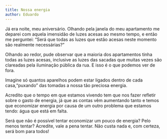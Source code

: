 ```yaml
---
title: Nossa energia
author: Eduardo
---
```


Já era noite, meu aniversário. Olhando pela janela do meu apartamento me deparei com aquela imensidão de luzes acesas ao mesmo tempo, e então me perguntei: “Será que todas as luzes que estão acesas neste momento são realmente necessárias?”

Olhando ao redor, pude observar que a maioria dos apartamentos tinha todas as luzes acesas, inclusive as luzes das sacadas que muitas vezes são clareadas pela iluminação pública da rua. E isso é o que podemos ver de fora.

Imagine só quantos aparelhos podem estar ligados dentro de cada casa,“puxando” das tomadas a nossa tão preciosa energia.

Acredito que o tempo em que estamos vivendo tem que nos fazer refletir sobre o gasto de energia, já que as contas vêm aumentando tanto e temos que economizar energia por causa de um outro problema que estamos tendo: água que está em falta.

Será que não é possível tentar economizar um pouco de energia? Pelo menos tentar? Acredite, vale a pena tentar. Não custa nada e, com certeza, será bom para todos!